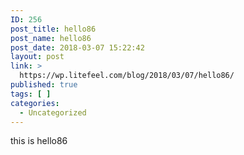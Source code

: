 ```yaml
---
ID: 256
post_title: hello86
post_name: hello86
post_date: 2018-03-07 15:22:42
layout: post
link: >
  https://wp.litefeel.com/blog/2018/03/07/hello86/
published: true
tags: [ ]
categories:
  - Uncategorized
---
```

this is hello86
